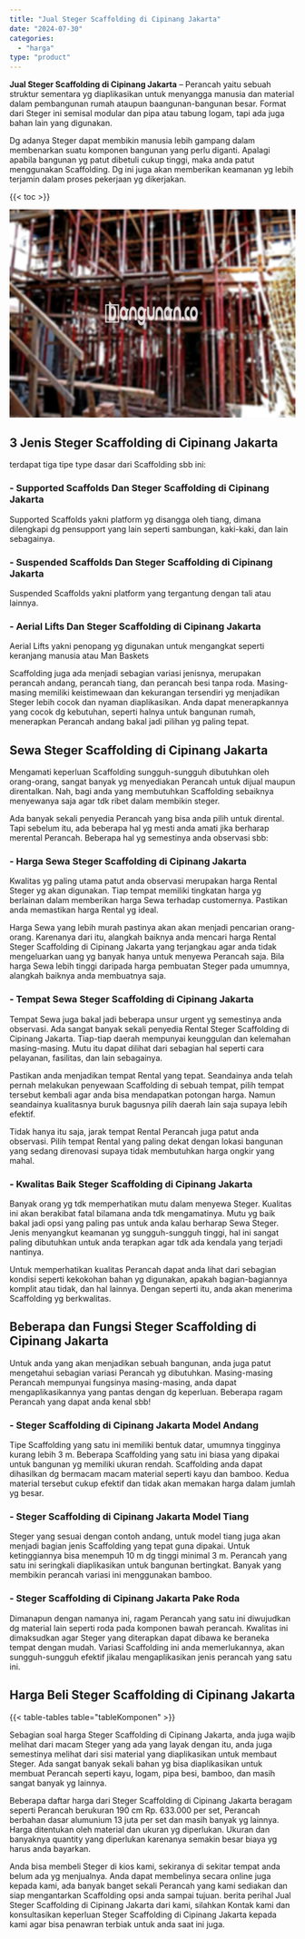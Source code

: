 ```yaml
---
title: "Jual Steger Scaffolding di Cipinang Jakarta"
date: "2024-07-30"
categories: 
  - "harga"
type: "product"
---
```


**Jual Steger Scaffolding di Cipinang Jakarta** – Perancah yaitu sebuah struktur sementara yg diaplikasikan untuk menyangga manusia dan material dalam pembangunan rumah ataupun baangunan-bangunan besar. Format dari Steger ini semisal modular dan pipa atau tabung logam, tapi ada juga bahan lain yang digunakan.

Dg adanya Steger dapat membikin manusia lebih gampang dalam membenarkan suatu komponen bangunan yang perlu diganti. Apalagi apabila bangunan yg patut dibetuli cukup tinggi, maka anda patut menggunakan Scaffolding. Dg ini juga akan memberikan keamanan yg lebih terjamin dalam proses pekerjaan yg dikerjakan.

{{< toc >}}

![Jual Steger Scaffolding di Cipinang Jakarta](/images/sewa-scaffolding-steger-10.png)

## 3 Jenis Steger Scaffolding di Cipinang Jakarta

terdapat tiga tipe type dasar dari Scaffolding sbb ini:

### \- Supported Scaffolds Dan Steger Scaffolding di Cipinang Jakarta

Supported Scaffolds yakni platform yg disangga oleh tiang, dimana dilengkapi dg pensupport yang lain seperti sambungan, kaki-kaki, dan lain sebagainya.

### \- Suspended Scaffolds Dan Steger Scaffolding di Cipinang Jakarta

Suspended Scaffolds yakni platform yang tergantung dengan tali atau lainnya.

### \- Aerial Lifts Dan Steger Scaffolding di Cipinang Jakarta

Aerial Lifts yakni penopang yg digunakan untuk mengangkat seperti keranjang manusia atau Man Baskets

Scaffolding juga ada menjadi sebagian variasi jenisnya, merupakan perancah andang, perancah tiang, dan perancah besi tanpa roda. Masing-masing memiliki keistimewaan dan kekurangan tersendiri yg menjadikan Steger lebih cocok dan nyaman diaplikasikan. Anda dapat menerapkannya yang cocok dg kebutuhan, seperti halnya untuk bangunan rumah, menerapkan Perancah andang bakal jadi pilihan yg paling tepat.

## Sewa Steger Scaffolding di Cipinang Jakarta

Mengamati keperluan Scaffolding sungguh-sungguh dibutuhkan oleh orang-orang, sangat banyak yg menyediakan Perancah untuk dijual maupun direntalkan. Nah, bagi anda yang membutuhkan Scaffolding sebaiknya menyewanya saja agar tdk ribet dalam membikin steger.

Ada banyak sekali penyedia Perancah yang bisa anda pilih untuk dirental. Tapi sebelum itu, ada beberapa hal yg mesti anda amati jika berharap merental Perancah. Beberapa hal yg semestinya anda observasi sbb:

### \- Harga Sewa Steger Scaffolding di Cipinang Jakarta

Kwalitas yg paling utama patut anda observasi merupakan harga Rental Steger yg akan digunakan. Tiap tempat memiliki tingkatan harga yg berlainan dalam memberikan harga Sewa terhadap customernya. Pastikan anda memastikan harga Rental yg ideal.

Harga Sewa yang lebih murah pastinya akan akan menjadi pencarian orang-orang. Karenanya dari itu, alangkah baiknya anda mencari harga Rental Steger Scaffolding di Cipinang Jakarta yang terjangkau agar anda tidak mengeluarkan uang yg banyak hanya untuk menyewa Perancah saja. Bila harga Sewa lebih tinggi daripada harga pembuatan Steger pada umumnya, alangkah baiknya anda membuatnya saja.

### \- Tempat Sewa Steger Scaffolding di Cipinang Jakarta

Tempat Sewa juga bakal jadi beberapa unsur urgent yg semestinya anda observasi. Ada sangat banyak sekali penyedia Rental Steger Scaffolding di Cipinang Jakarta. Tiap-tiap daerah mempunyai keunggulan dan kelemahan masing-masing. Mutu itu dapat dilihat dari sebagian hal seperti cara pelayanan, fasilitas, dan lain sebagainya.

Pastikan anda menjadikan tempat Rental yang tepat. Seandainya anda telah pernah melakukan penyewaan Scaffolding di sebuah tempat, pilih tempat tersebut kembali agar anda bisa mendapatkan potongan harga. Namun seandainya kualitasnya buruk bagusnya pilih daerah lain saja supaya lebih efektif.

Tidak hanya itu saja, jarak tempat Rental Perancah juga patut anda observasi. Pilih tempat Rental yang paling dekat dengan lokasi bangunan yang sedang direnovasi supaya tidak membutuhkan harga ongkir yang mahal.

### \- Kwalitas Baik Steger Scaffolding di Cipinang Jakarta

Banyak orang yg tdk memperhatikan mutu dalam menyewa Steger. Kualitas ini akan berakibat fatal bilamana anda tdk mengamatinya. Mutu yg baik bakal jadi opsi yang paling pas untuk anda kalau berharap Sewa Steger. Jenis menyangkut keamanan yg sungguh-sungguh tinggi, hal ini sangat paling dibutuhkan untuk anda terapkan agar tdk ada kendala yang terjadi nantinya.

Untuk memperhatikan kualitas Perancah dapat anda lihat dari sebagian kondisi seperti kekokohan bahan yg digunakan, apakah bagian-bagiannya komplit atau tidak, dan hal lainnya. Dengan seperti itu, anda akan menerima Scaffolding yg berkwalitas.

## Beberapa dan Fungsi Steger Scaffolding di Cipinang Jakarta

Untuk anda yang akan menjadikan sebuah bangunan, anda juga patut mengetahui sebagian variasi Perancah yg dibutuhkan. Masing-masing Perancah mempunyai fungsinya masing-masing, anda dapat mengaplikasikannya yang pantas dengan dg keperluan. Beberapa ragam Perancah yang dapat anda kenal sbb!

### \- Steger Scaffolding di Cipinang Jakarta Model Andang

Tipe Scaffolding yang satu ini memiliki bentuk datar, umumnya tingginya kurang lebih 3 m. Beberapa Scaffolding yang satu ini biasa yang dipakai untuk bangunan yg memiliki ukuran rendah. Scaffolding anda dapat dihasilkan dg bermacam macam material seperti kayu dan bamboo. Kedua material tersebut cukup efektif dan tidak akan memakan harga dalam jumlah yg besar.

### \- Steger Scaffolding di Cipinang Jakarta Model Tiang

Steger yang sesuai dengan contoh andang, untuk model tiang juga akan menjadi bagian jenis Scaffolding yang tepat guna dipakai. Untuk ketinggiannya bisa menempuh 10 m dg tinggi minimal 3 m. Perancah yang satu ini seringkali diaplikasikan untuk bangunan bertingkat. Banyak yang membikin perancah variasi ini menggunakan bamboo.

### \- Steger Scaffolding di Cipinang Jakarta Pake Roda

Dimanapun dengan namanya ini, ragam Perancah yang satu ini diwujudkan dg material lain seperti roda pada komponen bawah perancah. Kwalitas ini dimaksudkan agar Steger yang diterapkan dapat dibawa ke beraneka tempat dengan mudah. Variasi Scaffolding ini anda memerlukannya, akan sungguh-sungguh efektif jikalau mengaplikasikan jenis perancah yang satu ini.

## Harga Beli Steger Scaffolding di Cipinang Jakarta

{{< table-tables table="tableKomponen" >}}

Sebagian soal harga Steger Scaffolding di Cipinang Jakarta, anda juga wajib melihat dari macam Steger yang ada yang layak dengan itu, anda juga semestinya melihat dari sisi material yang diaplikasikan untuk membaut Steger. Ada sangat banyak sekali bahan yg bisa diaplikasikan untuk membuat Perancah seperti kayu, logam, pipa besi, bamboo, dan masih sangat banyak yg lainnya.

Beberapa daftar harga dari Steger Scaffolding di Cipinang Jakarta beragam seperti Perancah berukuran 190 cm Rp. 633.000 per set, Perancah berbahan dasar alumunium 13 juta per set dan masih banyak yg lainnya. Harga ditentukan oleh material dan ukuran yg diperlukan. Ukuran dan banyaknya quantity yang diperlukan karenanya semakin besar biaya yg harus anda bayarkan.

Anda bisa membeli Steger di kios kami, sekiranya di sekitar tempat anda belum ada yg menjualnya. Anda dapat membelinya secara online juga kepada kami, ada banyak banget sekali Perancah yang kami sediakan dan siap mengantarkan Scaffolding opsi anda sampai tujuan. berita perihal Jual Steger Scaffolding di Cipinang Jakarta dari kami, silahkan Kontak kami dan konsultasikan keperluan Steger Scaffolding di Cipinang Jakarta kepada kami agar bisa penawran terbiak untuk anda saat ini juga.
